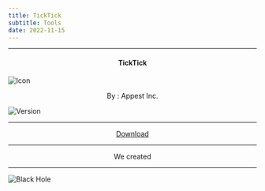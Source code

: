 ```yaml
---
title: TickTick
subtitle: Tools
date: 2022-11-15
---
```

---

<h4> <p align="center"> TickTick </p> </h4>

![Icon](https://rb.gy/pcfmj)

<p align="center"> By : Appest Inc. </p>

![Version](https://rb.gy/as413)

---

<p align ="center">
<a href="https://github.com/SCPF-Archive/repo.1/releases/latest/download/backdrops.apk" class="btn btn-outline-success"> Download </a>
</p>

---

<p align="center">
We created
</p>

---

![Black Hole](https://rb.gy/z0dyyw)
